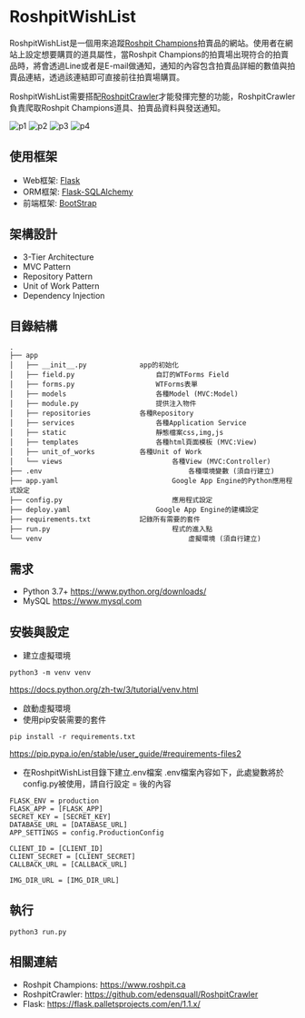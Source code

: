 # RoshpitWishList

RoshpitWishList是一個用來追蹤[Roshpit Champions](https://www.roshpit.ca)拍賣品的網站。使用者在網站上設定想要購買的道具屬性，當Roshpit Champions的拍賣場出現符合的拍賣品時，將會透過Line或者是E-mail做通知，通知的內容包含拍賣品詳細的數值與拍賣品連結，透過該連結即可直接前往拍賣場購買。

RoshpitWishList需要搭配[RoshpitCrawler](https://github.com/edensquall/RoshpitCrawler)才能發揮完整的功能，RoshpitCrawler負責爬取Roshpit Champions道具、拍賣品資料與發送通知。

![p1](https://user-images.githubusercontent.com/9337122/71715726-5c0df700-2e4d-11ea-9adb-a13b8bd90b85.jpg) ![p2](https://user-images.githubusercontent.com/9337122/71715756-71832100-2e4d-11ea-8115-b039d57ec2d3.jpg) ![p3](https://user-images.githubusercontent.com/9337122/71715766-7b0c8900-2e4d-11ea-924e-dfd9472e6db6.jpg) ![p4](https://user-images.githubusercontent.com/9337122/71715778-852e8780-2e4d-11ea-9e8f-845684ea015b.jpg)

## 使用框架

- Web框架: [Flask](https://flask.palletsprojects.com/en/1.1.x/)
- ORM框架: [Flask-SQLAlchemy](https://flask-sqlalchemy.palletsprojects.com/en/2.x/)
- 前端框架: [BootStrap](https://getbootstrap.com)

## 架構設計

- 3-Tier Architecture
- MVC Pattern
- Repository Pattern
- Unit of Work Pattern
- Dependency Injection

## 目錄結構
```
.
├── app
│   ├── __init__.py				app的初始化
│   ├── field.py					自訂的WTForms Field
│   ├── forms.py					WTForms表單
│   ├── models						各種Model (MVC:Model)
│   ├── module.py					提供注入物件
│   ├── repositories			各種Repository			
│   ├── services					各種Application Service
│   ├── static						靜態檔案css,img,js
│   ├── templates					各種html頁面模板 (MVC:View)
│   ├── unit_of_works			各種Unit of Work
│   └── views							各種View (MVC:Controller)
├── .env									各種環境變數 (須自行建立)
├── app.yaml							Google App Engine的Python應用程式設定
├── config.py							應用程式設定
├── deploy.yaml						Google App Engine的建構設定
├── requirements.txt			記錄所有需要的套件
├── run.py								程式的進入點
└── venv									虛擬環境 (須自行建立)
```

## 需求

-	Python 3.7+
  https://www.python.org/downloads/
-	MySQL
  https://www.mysql.com


## 安裝與設定

- 建立虛擬環境
```
python3 -m venv venv
```
https://docs.python.org/zh-tw/3/tutorial/venv.html
- 啟動虛擬環境
- 使用pip安裝需要的套件
```
pip install -r requirements.txt
```
https://pip.pypa.io/en/stable/user_guide/#requirements-files2
- 在RoshpitWishList目錄下建立.env檔案
  .env檔案內容如下，此處變數將於config.py被使用，請自行設定 = 後的內容
```
FLASK_ENV = production
FLASK_APP = [FLASK_APP]
SECRET_KEY = [SECRET_KEY]
DATABASE_URL = [DATABASE_URL]
APP_SETTINGS = config.ProductionConfig

CLIENT_ID = [CLIENT_ID]
CLIENT_SECRET = [CLIENT_SECRET]
CALLBACK_URL = [CALLBACK_URL]

IMG_DIR_URL = [IMG_DIR_URL]
```

## 執行

```
python3 run.py
```

## 相關連結

- Roshpit Champions: https://www.roshpit.ca
- RoshpitCrawler: https://github.com/edensquall/RoshpitCrawler
- Flask: https://flask.palletsprojects.com/en/1.1.x/